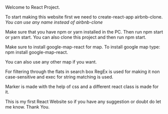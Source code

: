 Welcome to React Project.

To start making this website first we need to create-react-app airbnb-clone. *You can use any name instead of airbnb-clone*

Make sure that you have npm or yarn installed in the PC.
Then run npm start or yarn start.
You can also clone this project and then run npm start.

Make sure to install google-map-react for map.
To install google map type: npm install google-map-react.

You can also use any other map if you want.

For filtering through the flats in search box RegEx is used for making it non case-sensitive and exec for string matching is used.

Marker is made with the help of css and a different react class is made for it.

This is my first React Website so if you have any suggestion or doubt do let me know.
Thank You.
